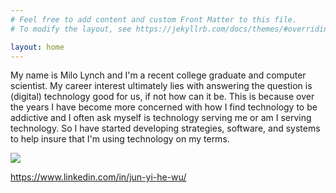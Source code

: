 ```yaml
---
# Feel free to add content and custom Front Matter to this file.
# To modify the layout, see https://jekyllrb.com/docs/themes/#overriding-theme-defaults

layout: home
---
```

My name is Milo Lynch and I'm a recent college graduate and computer scientist. My career interest ultimately lies with answering the question is (digital) technology good for us, if not how can it be. This is because over the years I have become more concerned with how I find technology to be addictive and I often ask myself is technology serving me or am I serving technology. So I have started developing strategies, software, and systems to help insure that I'm using technology on my terms.

![](/img/headshot.jpg)

https://www.linkedin.com/in/jun-yi-he-wu/
